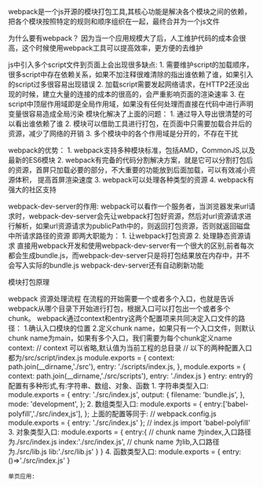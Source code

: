 webpack是一个js开源的模块打包工具,其核心功能是解决各个模块之间的依赖，把各个模块按照特定的规则和顺序组织在一起，最终合并为一个js文件

为什么要有webpack？
 因为当一个应用规模大了后，人工维护代码的成本会很高，这个时候使用webpack工具可以提高效率，更方便的去维护

js中引入多个script文件到页面上会出现很多缺点:
    1. 需要维护script的加载顺序，很多script中存在依赖关系，如果不加注释很难清除的指出谁依赖了谁，如果引入的script过多很容易出现错误
    2. 加载script需要发起网络请求，在HTTP2还没出现的时候，建立大量的连接的成本的很高的，会严重影响页面的渲染速率
    3. 在script中顶层作用域即是全局作用域，如果没有任何处理而直接在代码中进行声明变量很容易造成全局污染
模块化解决了上面的问题：
    1. 通过导入导出很清楚的可以看出谁依赖了谁
    2. 模块可以借助工具进行打包，在页面中只需要加载合并后的资源，减少了网络的开销
    3. 多个模块中的各个作用域是分开的，不存在干扰

webpack的优势：
    1. webpack支持多种模块标准，包括AMD，CommonJS,以及最新的ES6模块
    2. webpack有完备的代码分割解决方案，就是它可以分割打包后的资源，首屏只加载必要的部分，不大重要的功能放到后面加载，可以有效减小资源体积，
        提高首屏渲染速度
    3. webpack可以处理各种类型的资源
    4. webpack有强大的社区支持

webpack-dev-server的作用: 
    webpack可以看作一个服务者，当浏览器发来url请求时，webpack-dev-server会先让webpack打包好资源，然后对url资源请求进行解析，如果url资源请求为publicPath中的，则返回打包资源，否则就返回磁盘中所请求路径的资源
    即两大职能为： 1. 让webpack打包资源
                  2. 处理静态资源请求
    直接用webpack开发和使用webpack-dev-server有一个很大的区别,前者每次都会生成bundle.js，而webpack-dev-server只是将打包结果放在内存中，并不会写入实际的bundle.js
    webpack-dev-server还有自动刷新功能

模块打包原理



webpack 资源处理流程
    在流程的开始需要一个或者多个入口，也就是告诉webpack从哪个目录下开始进行打包，根据入口可以打包出一个或者多个chunk。
    webpack通过context和entry这两个配置项来共同决定入口文件的路径：
        1.确认入口模块的位置
        2.定义chunk name，如果只有一个入口文件，则默认chunk name为main，如果有多个入口，我们需要为每个chunk定义name
    context:
        // context 可以省略,默认值为当前工程的总目录
        // 以下的两种配置入口都为/src/script/index.js
            module.exports = {
                context: path.join(__dirname,'./src'),
                entry: './scripts/index.js,
            },
            module.exports = {
                context: path.join(__dirname,'./src/scripts'),
                entry: './index.js
            }
    entry:
        entry的配置有多种形式,有:字符串、数组、对象、函数
        1. 字符串类型入口: module.exports = {
            entry: './src/index.js',
            output: {
                filename: 'bundle.js',
            },
            mode: 'development',
        };
        2. 数组类型入口: module.exports = {
            entry:['babel-polyfill','./src/index,js'],
        };
        上面的配置等同于: 
        // webpack.config.js
        module.exports = {
            entry: './src/index.js'
        };
        // index.js
        import 'babel-polyfill'
        3. 对象类型入口: module.exports = {
            entry:{
                // chunk name 为index,入口路径为./src/index.js
                index:'./src/index.js',
                // chunk name 为lib,入口路径为./src/lib.js
                lib:'./src/lib.js'
            }
        }
        4. 函数类型入口: module.exports = {
            entry: ()=>'./src/index.js'
        }

    单页应用:  